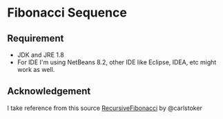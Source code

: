 # Fibonacci Sequence
## Requirement
* JDK and JRE 1.8
* For IDE I'm using NetBeans 8.2, other IDE like Eclipse, IDEA, etc might work as well.
## Acknowledgement
 I take reference from this source [RecursiveFibonacci](https://gist.github.com/carlstoker/5f025487351393b5680543c1a96e74a0) by @carlstoker